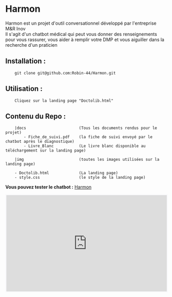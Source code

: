 # Harmon

Harmon est un projet d'outil conversationnel développé par l'entreprise M&R Inov <br>
Il s'agit d'un chatbot médical qui peut vous donner des renseignements pour vous rassurer, vous aider à remplir votre DMP et vous aiguiller dans la recherche d'un praticien

## Installation :

```
    git clone git@github.com:Robin-44/Harmon.git
```

## Utilisation :

```
    Cliquez sur la landing page "Doctolib.html"
```

## Contenu du Repo :

```
    |docs                       (Tous les documents rendus pour le projet)
        - Fiche_de_suivi.pdf    (la fiche de suivi envoyé par le chatbot après le diagnostique)
        - Livre_Blanc           (Le livre blanc disponible au téléchargement sur la landing page)

    |img                        (toutes les images utilisées sur la landing page)

    - Doctolib.html             (La landing page)
    - style.css                 (le style de la landing page)
```

**Vous pouvez tester le chatbot :** [Harmon](https://fxo.io/m/fishes-responsive-2963)
<html>
    <iframe src="https://fxo.io/m/fishes-responsive-2963" style="border: 3px solid #f9f9fb; width: 500px; height: 300px;" allowfullscreen></iframe>
</html>
